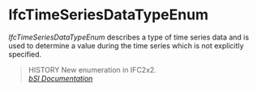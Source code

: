 IfcTimeSeriesDataTypeEnum
=========================
_IfcTimeSeriesDataTypeEnum_ describes a type of time series data and is used
to determine a value during the time series which is not explicitly specified.  
  
> HISTORY  New enumeration in IFC2x2.  
[ _bSI
Documentation_](https://standards.buildingsmart.org/IFC/DEV/IFC4_2/FINAL/HTML/schema/ifcdatetimeresource/lexical/ifctimeseriesdatatypeenum.htm)


